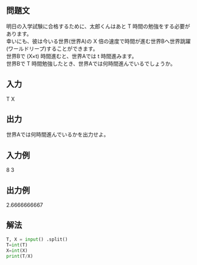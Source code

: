 ## 問題文
明日の入学試験に合格するために、太郎くんはあと 
T 時間の勉強をする必要があります。  
幸いにも、彼は今いる世界(世界A)の 
X 倍の速度で時間が進む世界Bへ世界跳躍(ワールドリープ)することができます。  
世界Bで 
(X×t) 時間進むと、世界Aでは 
t 時間進みます。  
世界Bで 
T 時間勉強したとき、世界Aでは何時間進んでいるでしょうか。
## 入力
T X
## 出力
世界Aでは何時間進んでいるかを出力せよ。
## 入力例
8 3
## 出力例
2.6666666667
## 解法

```python
T, X = input() .split()
T=int(T)
X=int(X)
print(T/X)